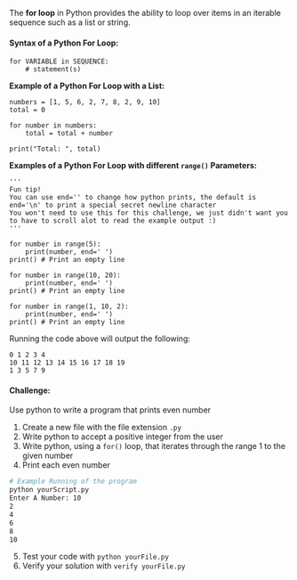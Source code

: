 The **for loop** in Python provides the ability to loop over items in an iterable sequence such as a list or string. 

#### Syntax of a Python For Loop:
```
for VARIABLE in SEQUENCE:
	# statement(s)
```

**Example of a Python For Loop with a List:**
```
numbers = [1, 5, 6, 2, 7, 8, 2, 9, 10]
total = 0

for number in numbers:
	total = total + number
  
print("Total: ", total)
```

**Examples of a Python For Loop with different `range()` Parameters:**
```
'''
Fun tip!
You can use end='' to change how python prints, the default is end='\n' to print a special secret newline character
You won't need to use this for this challenge, we just didn't want you to have to scroll alot to read the example output :)
'''

for number in range(5):
	print(number, end=' ')
print() # Print an empty line

for number in range(10, 20):
	print(number, end=' ')
print() # Print an empty line
  
for number in range(1, 10, 2):
	print(number, end=' ')
print() # Print an empty line
```
Running the code above will output the following:
```  
0 1 2 3 4 
10 11 12 13 14 15 16 17 18 19 
1 3 5 7 9 
```

#### Challenge:
Use python to write a program that prints even number

1. Create a new file with the file extension `.py`
2. Write python to accept a positive integer from the user
3. Write python, using a `for()` loop, that iterates through the range 1 to the given number
4. Print each even number

```bash
# Example Running of the program
python yourScript.py
Enter A Number: 10
2
4
6
8
10
```

5. Test your code with `python yourFile.py`
6. Verify your solution with `verify yourFile.py`
